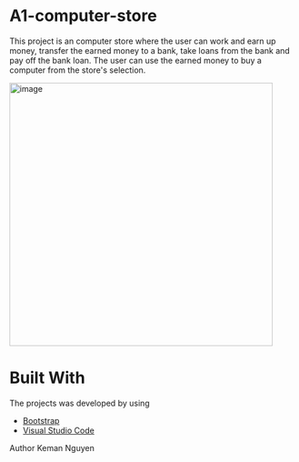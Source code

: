 # A1-computer-store

This project is an computer store where the user can work and earn up money, 
transfer the earned money to a bank, take loans from the bank and pay off the bank loan.
The user can use the earned money to buy a computer from the store's selection.

<img width="463" alt="image" src="https://user-images.githubusercontent.com/62680940/212686000-66535e36-274f-4b54-91c5-07ad425b6415.png">

# Built With
The projects was developed by using 
* [Bootstrap](https://getbootstrap.com/)
* [Visual Studio Code](code.visualstudio.com)

Author Keman Nguyen
